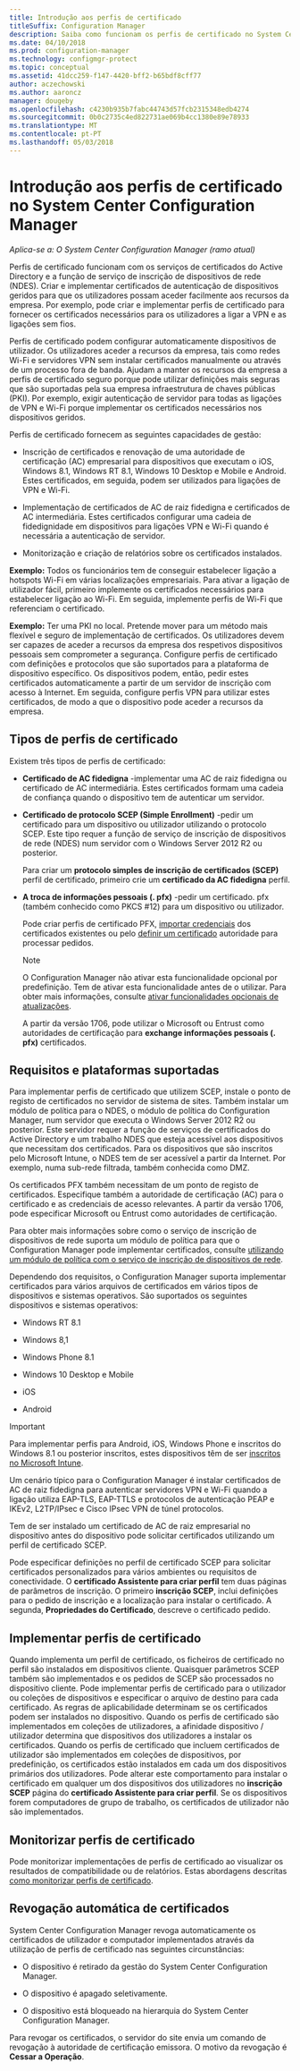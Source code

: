 ```yaml
---
title: Introdução aos perfis de certificado
titleSuffix: Configuration Manager
description: Saiba como funcionam os perfis de certificado no System Center Configuration Manager com os serviços de certificados do Active Directory.
ms.date: 04/10/2018
ms.prod: configuration-manager
ms.technology: configmgr-protect
ms.topic: conceptual
ms.assetid: 41dcc259-f147-4420-bff2-b65bdf8cff77
author: aczechowski
ms.author: aaroncz
manager: dougeby
ms.openlocfilehash: c4230b935b7fabc44743d57fcb2315348edb4274
ms.sourcegitcommit: 0b0c2735c4ed822731ae069b4cc1380e89e78933
ms.translationtype: MT
ms.contentlocale: pt-PT
ms.lasthandoff: 05/03/2018
---
```

# <a name="introduction-to-certificate-profiles-in-system-center-configuration-manager"></a>Introdução aos perfis de certificado no System Center Configuration Manager

*Aplica-se a: O System Center Configuration Manager (ramo atual)*


Perfis de certificado funcionam com os serviços de certificados do Active Directory e a função de serviço de inscrição de dispositivos de rede (NDES). Criar e implementar certificados de autenticação de dispositivos geridos para que os utilizadores possam aceder facilmente aos recursos da empresa. Por exemplo, pode criar e implementar perfis de certificado para fornecer os certificados necessários para os utilizadores a ligar a VPN e as ligações sem fios.

Perfis de certificado podem configurar automaticamente dispositivos de utilizador. Os utilizadores aceder a recursos da empresa, tais como redes Wi-Fi e servidores VPN sem instalar certificados manualmente ou através de um processo fora de banda. Ajudam a manter os recursos da empresa a perfis de certificado seguro porque pode utilizar definições mais seguras que são suportadas pela sua empresa infraestrutura de chaves públicas (PKI). Por exemplo, exigir autenticação de servidor para todas as ligações de VPN e Wi-Fi porque implementar os certificados necessários nos dispositivos geridos.   

Perfis de certificado fornecem as seguintes capacidades de gestão:  

-   Inscrição de certificados e renovação de uma autoridade de certificação (AC) empresarial para dispositivos que executam o iOS, Windows 8.1, Windows RT 8.1, Windows 10 Desktop e Mobile e Android. Estes certificados, em seguida, podem ser utilizados para ligações de VPN e Wi-Fi.  

-   Implementação de certificados de AC de raiz fidedigna e certificados de AC intermediária. Estes certificados configurar uma cadeia de fidedignidade em dispositivos para ligações VPN e Wi-Fi quando é necessária a autenticação de servidor.  

-   Monitorização e criação de relatórios sobre os certificados instalados.  

**Exemplo:** Todos os funcionários tem de conseguir estabelecer ligação a hotspots Wi-Fi em várias localizações empresariais. Para ativar a ligação de utilizador fácil, primeiro implemente os certificados necessários para estabelecer ligação ao Wi-Fi. Em seguida, implemente perfis de Wi-Fi que referenciam o certificado.  

**Exemplo:** Ter uma PKI no local. Pretende mover para um método mais flexível e seguro de implementação de certificados. Os utilizadores devem ser capazes de aceder a recursos da empresa dos respetivos dispositivos pessoais sem comprometer a segurança. Configure perfis de certificado com definições e protocolos que são suportados para a plataforma de dispositivo específico. Os dispositivos podem, então, pedir estes certificados automaticamente a partir de um servidor de inscrição com acesso à Internet. Em seguida, configure perfis VPN para utilizar estes certificados, de modo a que o dispositivo pode aceder a recursos da empresa.  



## <a name="types-of-certificate-profiles"></a>Tipos de perfis de certificado  
 Existem três tipos de perfis de certificado:  

-   **Certificado de AC fidedigna** -implementar uma AC de raiz fidedigna ou certificado de AC intermediária. Estes certificados formam uma cadeia de confiança quando o dispositivo tem de autenticar um servidor.  

-   **Certificado de protocolo SCEP (Simple Enrollment)** -pedir um certificado para um dispositivo ou utilizador utilizando o protocolo SCEP. Este tipo requer a função de serviço de inscrição de dispositivos de rede (NDES) num servidor com o Windows Server 2012 R2 ou posterior.

    Para criar um **protocolo simples de inscrição de certificados (SCEP)** perfil de certificado, primeiro crie um **certificado da AC fidedigna** perfil.

-   **A troca de informações pessoais (. pfx)** -pedir um certificado. pfx (também conhecido como PKCS #12) para um dispositivo ou utilizador.<!--1321368-->  

    Pode criar perfis de certificado PFX, [importar credenciais](/sccm/mdm/deploy-use/import-pfx-certificate-profiles) dos certificados existentes ou pelo [definir um certificado](/sccm/mdm/deploy-use/create-pfx-certificate-profiles) autoridade para processar pedidos.

    > [!Note]  
    > O Configuration Manager não ativar esta funcionalidade opcional por predefinição. Tem de ativar esta funcionalidade antes de o utilizar. Para obter mais informações, consulte [ativar funcionalidades opcionais de atualizações](/sccm/core/servers/manage/install-in-console-updates#bkmk_options).<!--505213-->  

    A partir da versão 1706, pode utilizar o Microsoft ou Entrust como autoridades de certificação para **exchange informações pessoais (. pfx)** certificados.


## <a name="requirements-and-supported-platforms"></a>Requisitos e plataformas suportadas  
Para implementar perfis de certificado que utilizem SCEP, instale o ponto de registo de certificados no servidor de sistema de sites. Também instalar um módulo de política para o NDES, o módulo de política do Configuration Manager, num servidor que executa o Windows Server 2012 R2 ou posterior. Este servidor requer a função de serviços de certificados do Active Directory e um trabalho NDES que esteja acessível aos dispositivos que necessitam dos certificados. Para os dispositivos que são inscritos pelo Microsoft Intune, o NDES tem de ser acessível a partir da Internet. Por exemplo, numa sub-rede filtrada, também conhecida como DMZ.  

Os certificados PFX também necessitam de um ponto de registo de certificados. Especifique também a autoridade de certificação (AC) para o certificado e as credenciais de acesso relevantes. A partir da versão 1706, pode especificar Microsoft ou Entrust como autoridades de certificação.  

Para obter mais informações sobre como o serviço de inscrição de dispositivos de rede suporta um módulo de política para que o Configuration Manager pode implementar certificados, consulte [utilizando um módulo de política com o serviço de inscrição de dispositivos de rede](http://go.microsoft.com/fwlink/p/?LinkId=328657).  

Dependendo dos requisitos, o Configuration Manager suporta implementar certificados para vários arquivos de certificados em vários tipos de dispositivos e sistemas operativos. São suportados os seguintes dispositivos e sistemas operativos:  

-   Windows RT 8.1  

-   Windows 8,1  

-   Windows Phone 8.1  

-   Windows 10 Desktop e Mobile  

-   iOS  

-   Android  

> [!IMPORTANT]  
>  Para implementar perfis para Android, iOS, Windows Phone e inscritos do Windows 8.1 ou posterior inscritos, estes dispositivos têm de ser [inscritos no Microsoft Intune](/intune/device-enrollment).   

Um cenário típico para o Configuration Manager é instalar certificados de AC de raiz fidedigna para autenticar servidores VPN e Wi-Fi quando a ligação utiliza EAP-TLS, EAP-TTLS e protocolos de autenticação PEAP e IKEv2, L2TP/IPsec e Cisco IPsec VPN de túnel protocolos.  

Tem de ser instalado um certificado de AC de raiz empresarial no dispositivo antes do dispositivo pode solicitar certificados utilizando um perfil de certificado SCEP.  

Pode especificar definições no perfil de certificado SCEP para solicitar certificados personalizados para vários ambientes ou requisitos de conectividade. O **certificado Assistente para criar perfil** tem duas páginas de parâmetros de inscrição. O primeiro **inscrição SCEP**, inclui definições para o pedido de inscrição e a localização para instalar o certificado. A segunda, **Propriedades do Certificado**, descreve o certificado pedido.  

## <a name="deploying-certificate-profiles"></a>Implementar perfis de certificado  
 Quando implementa um perfil de certificado, os ficheiros de certificado no perfil são instalados em dispositivos cliente. Quaisquer parâmetros SCEP também são implementados e os pedidos de SCEP são processados no dispositivo cliente. Pode implementar perfis de certificado para o utilizador ou coleções de dispositivos e especificar o arquivo de destino para cada certificado. As regras de aplicabilidade determinam se os certificados podem ser instalados no dispositivo. Quando os perfis de certificado são implementados em coleções de utilizadores, a afinidade dispositivo / utilizador determina que dispositivos dos utilizadores a instalar os certificados. Quando os perfis de certificado que incluem certificados de utilizador são implementados em coleções de dispositivos, por predefinição, os certificados estão instalados em cada um dos dispositivos primários dos utilizadores. Pode alterar este comportamento para instalar o certificado em qualquer um dos dispositivos dos utilizadores no **inscrição SCEP** página do **certificado Assistente para criar perfil**. Se os dispositivos forem computadores de grupo de trabalho, os certificados de utilizador não são implementados.  

## <a name="monitoring-certificate-profiles"></a>Monitorizar perfis de certificado  

Pode monitorizar implementações de perfis de certificado ao visualizar os resultados de compatibilidade ou de relatórios. Estas abordagens descritas [como monitorizar perfis de certificado](/sccm/protect/deploy-use/monitor-certificate-profiles).


## <a name="automatic-revocation-of-certificates"></a>Revogação automática de certificados  
 System Center Configuration Manager revoga automaticamente os certificados de utilizador e computador implementados através da utilização de perfis de certificado nas seguintes circunstâncias:  

-   O dispositivo é retirado da gestão do System Center Configuration Manager.  

-   O dispositivo é apagado seletivamente.  

-   O dispositivo está bloqueado na hierarquia do System Center Configuration Manager.  

 Para revogar os certificados, o servidor do site envia um comando de revogação à autoridade de certificação emissora. O motivo da revogação é **Cessar a Operação**.  
